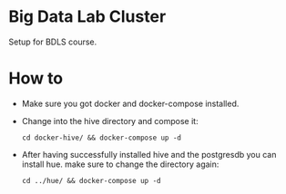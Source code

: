 # Big Data Lab Cluster

Setup for BDLS course.

# How to

* Make sure you got docker and docker-compose installed.
* Change into the hive directory and compose it:

  `cd docker-hive/ && docker-compose up -d`
 
* After having successfully installed hive and the postgresdb you can install hue. make sure to change the directory again:

  `cd ../hue/ && docker-compose up -d`
